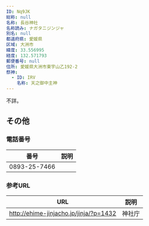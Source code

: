 ```yaml
---
ID: Nq9JK
総称: null
名称: 長谷神社
名称読み: ナガタニジンジャ
別名: null
都道府県: 愛媛県
区域: 大洲市
緯度: 33.556995
経度: 132.571793
郵便番号: null
住所: 愛媛県大洲市東宇山乙192-2
祭神:
  - ID: IRV
    名称: 天之御中主神
---
```


不詳。

## その他

### 電話番号

| 番号         | 説明 |
| ------------ | ---- |
| 0893-25-7466 |      |

### 参考URL

| URL                                    | 説明   |
| -------------------------------------- | ------ |
| http://ehime-jinjacho.jp/jinja/?p=1432 | 神社庁 |
